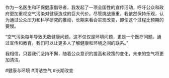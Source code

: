 作为一名医生和环保健康倡导者，我发起了一项全国性的宣传活动，呼吁公众和政府更加重视空气污染对健康造成的巨大代价。尽管挑战重重，我依然保持乐观，认为通过公众压力和科学研究的推动，长期来看会实现改变，即使这个过程比预期的要慢。

“空气污染每年导致无数健康问题。这不仅仅是环境问题，更是一个医疗问题。通过宣传和教育，我们可以让更多人了解健康和环境之间的联系。”

我相信，只要我们坚持不懈，随着公众意识的提高和政策的变化，未来的空气将更加清洁。

#健康与环境 #清洁空气 #长期改变
